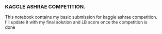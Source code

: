 ### KAGGLE ASHRAE COMPETITION.

This notebook contains my basic submission for kaggle ashrae competition.
I'll update it with my final solution and LB score once the competition is done